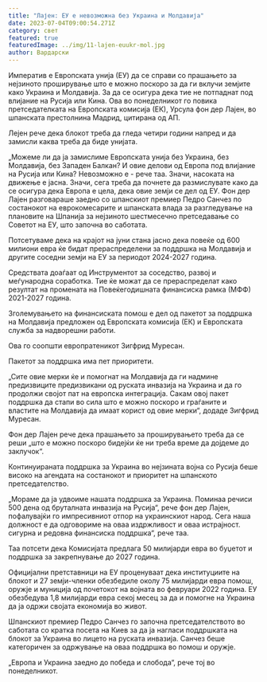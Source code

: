 ```yaml
---
title: "Лајен: ЕУ е невозможна без Украина и Молдавија"
date: 2023-07-04T09:00:54.271Z
category: свет
featured: true
featuredImage: ../img/11-lajen-euukr-mol.jpg
author: Вардарски
---
```

Императив е Европската унија (ЕУ) да се справи со прашањето за нејзиното проширување што е можно поскоро за да ги вклучи земјите како Украина и Молдавија. За да се осигура дека тие не потпаднат под влијание на Русија или Кина. Ова во понеделникот го повика претседателката на Европската комисија (ЕК), Урсула фон дер Лајен, во шпанската престолнина Мадрид, цитирана од АП.

Лејен рече дека блокот треба да гледа четири години напред и да замисли каква треба да биде унијата.

„Можеме ли да ја замислиме Европската унија без Украина, без Молдавија, без Западен Балкан? И овие делови од Европа под влијание на Русија или Кина? Невозможно е - рече таа. Значи, насоката на движење е јасна. Значи, сега треба да почнете да размислувате како да се осигура дека Европа е цела, дека овие земји се дел од ЕУ.
Фон дер Лајен разговараше заедно со шпанскиот премиер Педро Санчез по состанокот на еврокомесарите и шпанската влада за разгледување на плановите на Шпанија за нејзиното шестмесечно претседавање со Советот на ЕУ, што започна во саботата.

Потсетуваме дека на крајот на јуни стана јасно дека повеќе од 600 милиони евра ќе бидат прераспределени за поддршка на Молдавија и другите соседни земји на ЕУ за периодот 2024-2027 година.

Средствата доаѓаат од Инструментот за соседство, развој и меѓународна соработка. Тие ќе можат да се прераспределат како резултат на промената на Повеќегодишната финансиска рамка (МФФ) 2021-2027 година.

Зголемувањето на финансиската помош е дел од пакетот за поддршка на Молдавија предложен од Европската комисија (ЕК) и Европската служба за надворешни работи.

Ова го соопшти европратеникот Зигфрид Муресан.

Пакетот за поддршка има пет приоритети.

„Сите овие мерки ќе и помогнат на Молдавија да ги надмине предизвиците предизвикани од руската инвазија на Украина и да го продолжи својот пат на европска интеграција. Сакам овој пакет поддршка да стапи во сила што е можно поскоро и граѓаните и властите на Молдавија да имаат корист од овие мерки“, додаде Зигфрид Муресан.

Фон дер Лајен рече дека прашањето за проширувањето треба да се реши „што е можно поскоро бидејќи ќе ни треба време да дојдеме до заклучок“.

Континуираната поддршка за Украина во нејзината војна со Русија беше високо на агендата на состанокот и приоритет на шпанското претседателство.

„Мораме да ја удвоиме нашата поддршка за Украина. Поминаа речиси 500 дена од бруталната инвазија на Русија“, рече фон дер Лајен, пофалувајќи го импресивниот отпор на украинскиот народ. Сега наша должност е да одговориме на оваа издржливост и оваа истрајност. сигурна и редовна финансиска поддршка“, рече таа.

Таа потсети дека Комисијата предлага 50 милијарди евра во буџетот и поддршка за закрепнување до 2027 година.

Официјални претставници на ЕУ проценуваат дека институциите на блокот и 27 земји-членки обезбедиле околу 75 милијарди евра помош, оружје и муниција од почетокот на војната во февруари 2022 година. ЕУ обезбедува 1,8 милијарди евра секој месец за да и помогне на Украина да ја одржи својата економија во живот.

Шпанскиот премиер Педро Санчез го започна претседателството во саботата со кратка посета на Киев за да ја нагласи поддршката на блокот за Украина во лицето на руската инвазија. Санчез беше категоричен за одржување на оваа поддршка во помош и оружје.

„Европа и Украина заедно до победа и слобода“, рече тој во понеделникот.